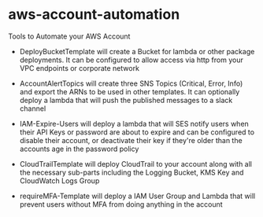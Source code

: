 # aws-account-automation
Tools to Automate your AWS Account

* DeployBucketTemplate will create a Bucket for lambda or other package deployments. It can be configured to allow access via http from your VPC endpoints or corporate network

* AccountAlertTopics will create three SNS Topics (Critical, Error, Info) and export the ARNs to be used in other templates. It can optionally deploy a lambda that will push the published messages to a slack channel

* IAM-Expire-Users will deploy a lambda that will SES notify users when their API Keys or password are about to expire and can be configured to disable their account, or deactivate their key if they're older than the accounts age in the password policy

* CloudTrailTemplate will deploy CloudTrail to your account along with all the necessary sub-parts including the Logging Bucket, KMS Key and CloudWatch Logs Group

* requireMFA-Template will deploy a IAM User Group and Lambda that will prevent users without MFA from doing anything in the account